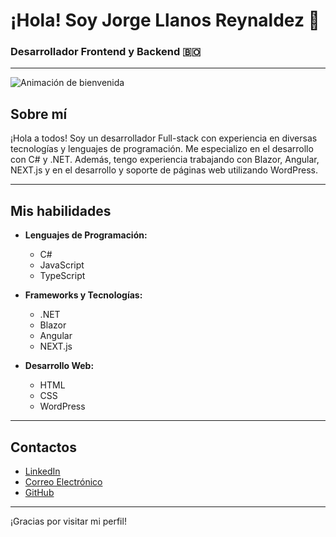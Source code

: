 # ¡Hola! Soy Jorge Llanos Reynaldez 👋

### Desarrollador Frontend y Backend 🇧🇴

---

![Animación de bienvenida](URL_DEL_GIF)

## Sobre mí
¡Hola a todos! Soy un desarrollador Full-stack con experiencia en diversas tecnologías y lenguajes de programación. Me especializo en el desarrollo con C# y .NET. Además, tengo experiencia trabajando con Blazor, Angular, NEXT.js y en el desarrollo y soporte de páginas web utilizando WordPress.

---

## Mis habilidades
- **Lenguajes de Programación:**
  - C#
  - JavaScript
  - TypeScript

- **Frameworks y Tecnologías:**
  - .NET
  - Blazor
  - Angular
  - NEXT.js

- **Desarrollo Web:**
  - HTML
  - CSS
  - WordPress

---

## Contactos
- [LinkedIn](https://www.linkedin.com/in/tu-perfil-linkedin)
- [Correo Electrónico](mailto:tuemail@ejemplo.com)
- [GitHub](https://github.com/tu-usuario)

---

¡Gracias por visitar mi perfil!
